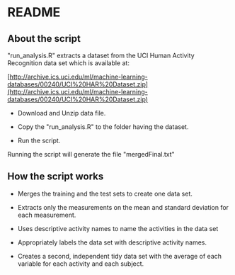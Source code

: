 # README

## About the script

"run_analysis.R" extracts  a dataset from the UCI Human Activity Recognition data set which is available at:

[http://archive.ics.uci.edu/ml/machine-learning-databases/00240/UCI%20HAR%20Dataset.zip](http://archive.ics.uci.edu/ml/machine-learning-databases/00240/UCI%20HAR%20Dataset.zip)

* Download and Unzip data file.

* Copy the "run_analysis.R" to the folder having the dataset.

* Run the script.

Running the script will generate the file "mergedFinal.txt"

## How the script works

* Merges the training and the test sets to create one data set.

* Extracts only the measurements on the mean and standard deviation for each measurement.

* Uses descriptive activity names to name the activities in the data set

* Appropriately labels the data set with descriptive activity names. 

* Creates a second, independent tidy data set with the average of each variable for each activity and each subject. 
